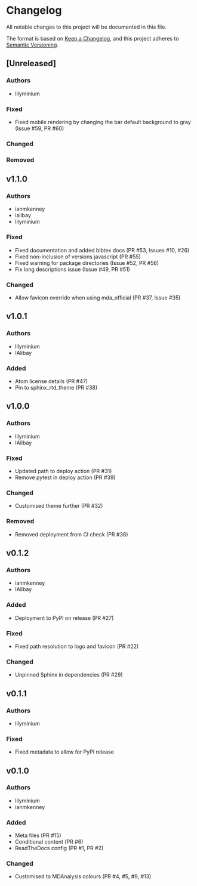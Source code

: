 # Changelog
All notable changes to this project will be documented in this file.

The format is based on [Keep a Changelog](https://keepachangelog.com/en/1.0.0/),
and this project adheres to [Semantic Versioning](https://semver.org/spec/v2.0.0.html).

<!--
The rules for this file:
  * entries are sorted newest-first.
  * summarize sets of changes - don't reproduce every git log comment here.
  * don't ever delete anything.
  * keep the format consistent:
    * do not use tabs but use spaces for formatting
    * 79 char width
    * YYYY-MM-DD date format (following ISO 8601)
  * accompany each entry with github issue/PR number (Issue #xyz)
-->

## [Unreleased]

### Authors
<!-- GitHub usernames of contributors to this release -->
- lilyminium

### Fixed
<!-- Bug fixes -->
- Fixed mobile rendering by changing the bar default background to gray (Issue #59, PR #60)

### Changed
<!-- Changes in existing functionality -->

### Removed
<!-- Removed features -->

## v1.1.0

### Authors
<!-- GitHub usernames of contributors to this release -->
- ianmkenney
- ialibay
- lilyminium

### Fixed
<!-- Bug fixes -->
- Fixed documentation and added bibtex docs (PR #53, Issues #10, #26)
- Fixed non-inclusion of versions javascript (PR #55)
- Fixed warning for package directories (Issue #52, PR #56)
- Fix long descriptions issue (Issue #49, PR #51)

### Changed
<!-- Changes in existing functionality -->
- Allow favicon override when using mda_official (PR #37, Issue #35)

## v1.0.1
### Authors
<!-- GitHub usernames of contributors to this release -->
- lilyminium
- IAlibay

### Added
- Atom license details (PR #47)
- Pin to sphinx_rtd_theme (PR #38)

## v1.0.0

### Authors
<!-- GitHub usernames of contributors to this release -->
- lilyminium
- IAlibay
### Fixed
<!-- Bug fixes -->
- Updated path to deploy action (PR #31)
- Remove pytest in deploy action (PR #39)

### Changed
<!-- Changes in existing functionality -->
- Customised theme further (PR #32)

### Removed
<!-- Removed features -->
- Removed deployment from CI check (PR #38)


## v0.1.2

### Authors
<!-- GitHub usernames of contributors to this release -->
- ianmkenney
- IAlibay

### Added
<!-- New added features -->
- Deployment to PyPI on release (PR #27)

### Fixed
<!-- Bug fixes -->
- Fixed path resolution to logo and favicon (PR #22)

### Changed
<!-- Changes in existing functionality -->
- Unpinned Sphinx in dependencies (PR #29)


## v0.1.1

### Authors
<!-- GitHub usernames of contributors to this release -->
- lilyminium

### Fixed
- Fixed metadata to allow for PyPI release

## v0.1.0

### Authors
<!-- GitHub usernames of contributors to this release -->
- lilyminium
- ianmkenney

### Added
<!-- New added features -->
- Meta files (PR #15)
- Conditional content (PR #6)
- ReadTheDocs config (PR #1, PR #2)


### Changed
<!-- Changes in existing functionality -->
- Customised to MDAnalysis colours (PR #4, #5, #9, #13)
